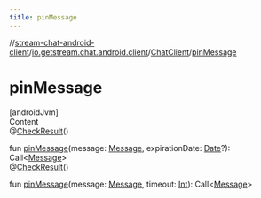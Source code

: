 ```yaml
---
title: pinMessage
---
```

//[stream-chat-android-client](../../../index.md)/[io.getstream.chat.android.client](../index.md)/[ChatClient](index.md)/[pinMessage](pinMessage.md)



# pinMessage  
[androidJvm]  
Content  
@[CheckResult](https://developer.android.com/reference/kotlin/androidx/annotation/CheckResult.html)()  
  
fun [pinMessage](pinMessage.md)(message: [Message](../../io.getstream.chat.android.client.models/Message/index.md), expirationDate: [Date](https://developer.android.com/reference/kotlin/java/util/Date.html)?): Call&lt;[Message](../../io.getstream.chat.android.client.models/Message/index.md)&gt;  
@[CheckResult](https://developer.android.com/reference/kotlin/androidx/annotation/CheckResult.html)()  
  
fun [pinMessage](pinMessage.md)(message: [Message](../../io.getstream.chat.android.client.models/Message/index.md), timeout: [Int](https://kotlinlang.org/api/latest/jvm/stdlib/kotlin/-int/index.html)): Call&lt;[Message](../../io.getstream.chat.android.client.models/Message/index.md)&gt;  



